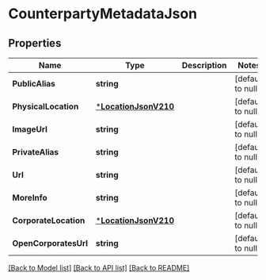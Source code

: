 # CounterpartyMetadataJson

## Properties
Name | Type | Description | Notes
------------ | ------------- | ------------- | -------------
**PublicAlias** | **string** |  | [default to null]
**PhysicalLocation** | [***LocationJsonV210**](LocationJsonV210.md) |  | [default to null]
**ImageUrl** | **string** |  | [default to null]
**PrivateAlias** | **string** |  | [default to null]
**Url** | **string** |  | [default to null]
**MoreInfo** | **string** |  | [default to null]
**CorporateLocation** | [***LocationJsonV210**](LocationJsonV210.md) |  | [default to null]
**OpenCorporatesUrl** | **string** |  | [default to null]

[[Back to Model list]](../README.md#documentation-for-models) [[Back to API list]](../README.md#documentation-for-api-endpoints) [[Back to README]](../README.md)


